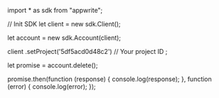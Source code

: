 import * as sdk from "appwrite";

// Init SDK
let client = new sdk.Client();

let account = new sdk.Account(client);

client
    .setProject('5df5acd0d48c2') // Your project ID
;

let promise = account.delete();

promise.then(function (response) {
    console.log(response);
}, function (error) {
    console.log(error);
});